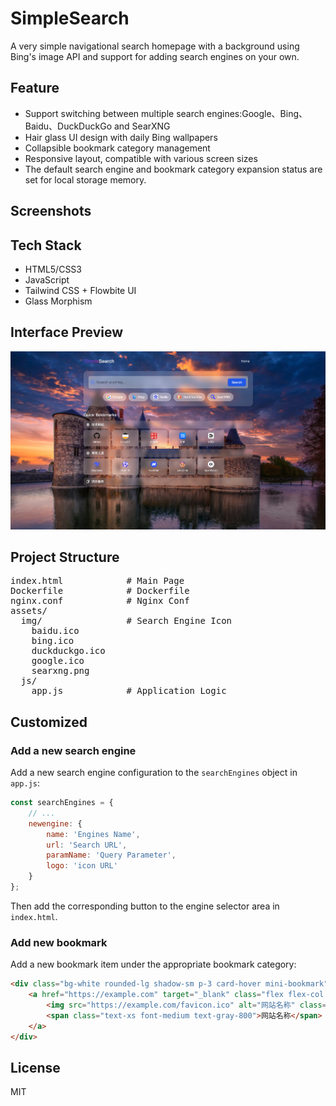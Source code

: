 # SimpleSearch
A very simple navigational search homepage with a background using Bing's image API and support for adding search engines on your own.

## Feature

- Support switching between multiple search engines:Google、Bing、Baidu、DuckDuckGo and SearXNG
- Hair glass UI design with daily Bing wallpapers
- Collapsible bookmark category management
- Responsive layout, compatible with various screen sizes
- The default search engine and bookmark category expansion status are set for local storage memory.

## Screenshots

## Tech Stack

- HTML5/CSS3
- JavaScript
- Tailwind CSS + Flowbite UI
- Glass Morphism

## Interface Preview

![Interface Preview](https://raw.githubusercontent.com/es-v/SimpleSearch/main/preview.jpg)


## Project Structure
<pre>
index.html            # Main Page
Dockerfile            # Dockerfile
nginx.conf            # Nginx Conf
assets/
  img/                # Search Engine Icon
    baidu.ico
    bing.ico
    duckduckgo.ico
    google.ico
    searxng.png
  js/
    app.js            # Application Logic
</pre>

## Customized

### Add a new search engine

Add a new search engine configuration to the `searchEngines` object in `app.js`:

```javascript
const searchEngines = {
    // ...
    newengine: {
        name: 'Engines Name',
        url: 'Search URL',
        paramName: 'Query Parameter',
        logo: 'icon URL'
    }
};
```

Then add the corresponding button to the engine selector area in `index.html`.

### Add new bookmark

Add a new bookmark item under the appropriate bookmark category:

```html
<div class="bg-white rounded-lg shadow-sm p-3 card-hover mini-bookmark">
    <a href="https://example.com" target="_blank" class="flex flex-col items-center justify-center">
        <img src="https://example.com/favicon.ico" alt="网站名称" class="w-8 h-8 mb-2">
        <span class="text-xs font-medium text-gray-800">网站名称</span>
    </a>
</div>
```

## License

MIT
